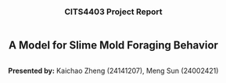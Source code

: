 <div style="display: flex; flex-direction: column; justify-content: center; align-items: center; height: 100vh;">
  <h3>CITS4403 Project Report</h3>
  <h2>A Model for Slime Mold Foraging Behavior</h1>
  <p><strong>Presented by:</strong> Kaichao Zheng (24141207), Meng Sun (24002421)</p>


</div>

# 1. Problem Statement

### Case Background

The slime mold *[Physarum polycephalum](https://en.wikipedia.org/wiki/Physarum_polycephalum)* is well-known in the field of graph theory. As a brainless single-cell organism, it has been found to be equipped with "judgemental and memory power" without any nervous system. At its smallest, *Physarum* can exist as microscopic cells, which actively swim about. These cells are attracted to each other, and when they swarm together, they can merge. The result is a single giant cell called a plasmodium, which can extend for meters [1]. The shortest path problem is a significant area in graph theory which focuses on finding the minimum weight path between two vertices. The slime mold was demonstrated to have genius in finding the shortest way to its food in a simplified laboratory environment. [The path-finding experiment of slime mold [2]](https://www.youtube.com/watch?v=czk4xgdhdY4) was originally conducted in 2006 by a Japanese research team led by [Atsushi Tero](https://en.wikipedia.org/wiki/Atsushi_Tero) from Hokkaido University's Graduate School of Science [3].

### Research Motivation

We modelled this slime mold foraging behaviour in a maze as our project because of several ideal experiment features. First, its field is based on the fundamental graph theory concepts we learnt. Next, all the elements in this real-world experiment can be abstracted as points in a two-dimensional world that is similar to the segregation model and the sugarscape model we learnt in Agent-Based Modelling. Then, the brainlessness of slime mold makes it feasible to simplify and replicate in a computer-simulated environment. Finally, the original mold-maze model is extensible if we break the maze wall and put more oats around the single mold. This is another topic in graph theory called single-source shortest path. One well-known solution for this problem is Dijkstra's algorithm which we can apply for future work.

### Suitability Evaluation for Agent-Based Modelling

<img src="https://i.gzn.jp/img/2016/12/26/slime-molds/cap00010_m.jpg" alt="img" style="zoom:67%;" />

Our initial mold-maze model was based on Tero's shortest path problem experiment in 2006. The basic elements of agent-based modelling have a one-to-one correspondence with the components of this model. Evidently, the agent in our model is slime mold, who live in this 2-D vitural world. Next, the environment is the maze, which constrains the path of mold foraging. Then, both agent and environment have their unique attributes. The mold possesses energy or age constraints as its agent attributes, while the maze has god-given oats as its environment attribute. Finally, there is a mechanism for agent-to-environment interaction, as the slime mold instinctively searches for food to survive.

### Complexity Factor Analysis

Although our model is a simplified mold-maze experiment, it does have the potential to simulate a more complex system. In a real-world scenario, there will be more factors that can influence the behaviour of slime mold:

* The real-world foraging logic of slime mold is much more intricate than our assumption. The slime mold shows two different strategies: 
* Slime mold has its preference among various foods, and can also be influenced by repellents like salt, coffee, or light [1]. We can set the weight of different items in a maze to influence the track mold foraging in our future work.
* Slime mold is capable of learning. If the sole food source is placed on an island connected by a bridge filled with repellents, the mold will repulse, take risks, overcome, and ultimately habituate environmental interferences [1]. We can update the maze generation algorithm to better simulate this island model in our future work.
* Multiple slime molds have been confirmed for their cooperative behaviours. In the same bridge-crossing experiment, slime molds can tranfer what they learnt by merging with each other. Due to the memory ability at the cellular level, those molds are able to transmit information to another cell body, which makes informed molds across the bridge more quickly than naive individuals [7].

### Model Application

<img src="https://s2.loli.net/2024/10/11/IYTs1VkcKjUBHom.png" alt="2.png" style="zoom:50%;" />

An extended mold-Petri dish model was built upon another real-world research in 2010–[the mold-inspired adaptive city network design[4]](https://www.youtube.com/watch?v=GwKuFREOgmo&embeds_referring_euri=https%3A%2F%2Fgigazine.net%2F&source_ve_path=OTY3MTQ). This application was conceived by [Atsushi Tero](https://en.wikipedia.org/wiki/Atsushi_Tero), too. The single slime mold in this experiment ultimately drew a network on a wall-less Petri dish that closely resembles the Tokyo-area railway system [5]. Later, followers who repeated this experiment in other countries also got nearly all interstate highways [1].

Our works align with the original intention of computational modelling, which is to simulate and study complex systems using computers.

# 2. Model Design Process

### Model Design

We aim to replicate Tero's maze-mold experiment in a computer environment as our prototype model.

**Assumptions**

* There is no exit and loop-free in the `maze`, which simplifies `foraging()`.
* The `forage()` only uses a breadth-first search strategy, which can simplify its decision-making.
* The `forage_directions` in `foraging()` are constrained in 4 compass directions to prevent diagonal through-wall behaviour.
* All `path` in `maze` has the same weight.
* The `mold` has no `age` limitations, at least for now :)

**Attributes**

For agent: `energy`

For environment:  `wall` and `oat`

**Rules**

* The `mold` attempts to `forage()` through the entire `maze`, as it is uninformed about `maze`'s full layout or `oat` amount.
* The `foraging()` range is constrained by `energy`, which can be supplied by `oats`.
* If `mold` cannot find any `oat`, it will `retract()` to its starting point presenting its death.

**Initial configuration**

1. Define the palette colors for the maze.
2. Set maze shape, mold energy constraint, and randomness seed.
3. Carve paths randomly through a solid maze using the depth-first search algorithm.
4. Place a single mold and multiple oats in the maze.

### Complexity Reflection

* Ensure the randomness of maze generation and foraging direction.
* Consider multi-oat influence in the maze.
* Present a series of step-by-step visualisation.
* Omit mold's food preference and aversion.
* Omit mold's learning and adaptive behaviour.
* Omit the combination of mold's two different foraging strategies it actually has.
* Omit multi-mold cooperation and collective gene memory.

# 3. Simulation Results and Analysis

### Quantitative Analysis

In this experiment, we define the `Survival Rate` as a quantitative indicator which represents the probability that the **single mold** successfully finds the **single oat** under given conditions. By changing the `Max Energy` of the slime mold and the `Size` of the maze, we observe how the `Survival Rate` of the slime mold changes under different `Max Energy` values when the square maze `size = [19, 29, 39, 49]`.

According to the information in the figure, as the `Max Energy` of the slime mold increases, its `Survival Rate` also increase. Cause the slime mold can move more steps with the higher energy, it increases the probability of finding oat. On the other hand, in the smaller maze, since the oat is relatively close to the starting point, it is easier for the slime mold to find the oat, so the `Survival Rate` is higher.

In addition, the `Survival Rate` of the slime mold decreases significantly as the maze `Size` increases. For example, when the `Max Energy == 50`, the `Survival Rate` is close to 0.8 when the maze `Size == 19`, while the `Survival Rate` is much lower when the maze `Size` is 49×49, showing the inhibitory effect of a larger maze on the `Survival Rate`.

<img src="https://s2.loli.net/2024/10/11/6DtWJeiHKCvg9kf.png" alt="image.png" style="zoom: 67%;" />

### Parameter Impact

#### Maze size

The larger the maze, the more difficult it is for slime molds to find oat, so the **Survival Rate** is significantly reduced. In a smaller maze (such as 19×19), slime molds can find oat faster, so the **Survival Rate** is higher. As the maze increases (such as 49×49), slime molds need to move a longer distance to find oat, and the failure rate increases.

#### Max Energy

Energy directly determines the number of steps that slime molds can take. Higher energy means that slime molds have a greater chance of exploring the maze and increase the probability of finding oat. When the `Max Energy` is low, slime molds can easily fail to find oat before consuming all the energy, resulting in a lower `Survival Rate`. As the `Max Energy` increases, the `Survival Rate` of slime molds shows an upward trend.

### Real-World Reflection

The experimental results reflect the impact of energy consumption and exploration range on exploration success rate in real-life resource exploration problems. Similar to the situation in nature where slime molds and other organisms are looking for oat, if the oat is scarce or far away, the organisms will be more likely to die.

This is similar to the survival dilemma of animals in real life when environmental resources are limited [8]. Animals need to find enough resources within a limited energy (such as physical strength) range to survive. The experiment reveals the impact of maze (or environment) size on biological survival: the more complex the environment, the more difficult it is to find resources. This phenomenon is also reflected in foraging behaviour in nature.

# 4. Conclusion

### Summary

This simulation simulated the process of slime mold searching for food under different maze environments and energy conditions, and mainly discussed the impact of the size of the maze and the maximum energy of slime mold on its survival rate. 

Experimental results show that as the size of the maze increases, the survival rate decreases significantly; while as the maximum energy of the slime mold increases, its survival rate increases significantly. 

These results reveal the interplay between energy resources and environmental complexity and provide insights into the foraging strategies of organisms in nature.

### Limitations

A major limitation of this model is that the simulation environment is too simplified. The maze is in the form of a regular grid, the food location is fixed, and the slime mold's behavioral rules (that is, randomly moving one square at a time) are relatively simple. 

Organisms in the real world have more complex behavioral decisions and adaptability to the environment, such as memory paths, group cooperation, etc. These factors were not considered in this experiment. 

In addition, the energy consumption model is relatively simple, only consuming a little energy per step, while in reality biological energy consumption will vary depending on different activities or movement methods.

### Future Work

To further improve the realism of simulation, future research can consider the following improvements:
 - **Maze Complexity**: A more complex and dynamic environment can be introduced. For example, the shape of the maze can be more diverse, and even simulate the change of food location in a dynamic environment.
 - **Improvements in behavioral models**: Slime molds can make more complex decisions based on past movement paths, such as introducing path memory or behavioral simulation of group coordinated foraging.
 - **Refinement of energy consumption model**: In future work, different energy consumption mechanisms can be introduced according to the different distances or directions of slime mold movement to be closer to the real-world energy usage pattern.

---

# References

引用排版工具：https://www.mybib.com/

[1] E. Yong, “The Brainless Slime That Can Learn By Fusing,” *The Atlantic*, Dec. 21, 2016. https://www.theatlantic.com/science/archive/2016/12/the-brainless-slime-that-can-learn-by-fusing/511295/ (accessed Oct. 09, 2024).

[2] EffettoKirlian, “Slime Mold Physarum Finds the Shortest Path in a Maze,” *YouTube*, May 14, 2011. https://www.youtube.com/watch?v=czk4xgdhdY4 (accessed Oct. 09, 2024).

[3] A. Tero, R. Kobayashi, and T. Nakagaki, “真正粘菌変形体による最適ネットワー,” *数理解析研究所講究録*, no. 1499, pp. 159–166, 2026, Accessed: Oct. 09, 2024. [Online]. Available: https://www.kurims.kyoto-u.ac.jp/~kyodo/kokyuroku/contents/pdf/1499-20.pdf

[4] Harvard Magazine, “Slime mold form a map of the Tokyo-area railway system,” *YouTube*. 2010. Accessed: Oct. 09, 2024. [Online]. Available: https://www.youtube.com/watch?v=GwKuFREOgmo

[5] A. Tero *et al.*, “Rules for Biologically Inspired Adaptive Network Design,” *Science*, vol. 327, no. 5964, pp. 439–442, Jan. 2010, doi: https://doi.org/10.1126/science.1177894.

[6] S. Ishibashi, “A mysterious power of the yellow slime ‘Mojihokori’ that solves the maze and does not have a brain or nerve and shares memory by fusing,” *GIGAZINE*, Dec. 26, 2016. https://gigazine.net/gsc_news/en/20161226-slime-molds/ (accessed Oct. 01, 2024).

[7] D. Vogel and A. Dussutour, “Direct transfer of learned behaviour via cell fusion in non-neural organisms,” *Proceedings of the Royal Society B: Biological Sciences*, vol. 283, no. 1845, p. 20162382, Dec. 2016, doi: https://doi.org/10.1098/rspb.2016.2382.

[8] Gross, E., Jayasinghe, N., Brooks, A., Polet, G., Wadhwa, R., & Hilderink-Koopmans, F. (2021). A future for all: the need for human-wildlife coexistence. WWF, Gland, Switzerland. Design and infographics by Levent Köseoglu, WWF-Netherlands Text editing by ProofreadNOW. com Cover photograph: DNPWC-WWF Nepal, 3.
https://www.unep.org/resources/report/future-all-need-human-wildlife-coexistence

---

# Appendix

